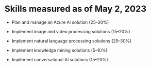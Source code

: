 # Skills measured as of May 2, 2023

-   Plan and manage an Azure AI solution (25–30%)
    
-   Implement image and video processing solutions (15–20%)
    
-   Implement natural language processing solutions (25–30%)
    
-   Implement knowledge mining solutions (5–10%)
    
-   Implement conversational AI solutions (15–20%)
